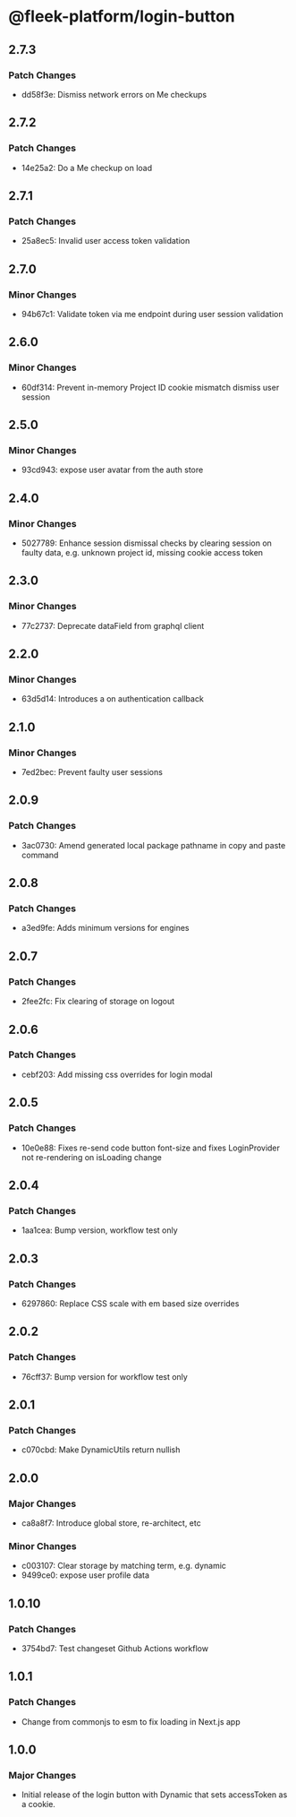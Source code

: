 # @fleek-platform/login-button

## 2.7.3

### Patch Changes

- dd58f3e: Dismiss network errors on Me checkups

## 2.7.2

### Patch Changes

- 14e25a2: Do a Me checkup on load

## 2.7.1

### Patch Changes

- 25a8ec5: Invalid user access token validation

## 2.7.0

### Minor Changes

- 94b67c1: Validate token via me endpoint during user session validation

## 2.6.0

### Minor Changes

- 60df314: Prevent in-memory Project ID cookie mismatch dismiss user session

## 2.5.0

### Minor Changes

- 93cd943: expose user avatar from the auth store

## 2.4.0

### Minor Changes

- 5027789: Enhance session dismissal checks by clearing session on faulty data, e.g. unknown project id, missing cookie access token

## 2.3.0

### Minor Changes

- 77c2737: Deprecate dataField from graphql client

## 2.2.0

### Minor Changes

- 63d5d14: Introduces a on authentication callback

## 2.1.0

### Minor Changes

- 7ed2bec: Prevent faulty user sessions

## 2.0.9

### Patch Changes

- 3ac0730: Amend generated local package pathname in copy and paste command

## 2.0.8

### Patch Changes

- a3ed9fe: Adds minimum versions for engines

## 2.0.7

### Patch Changes

- 2fee2fc: Fix clearing of storage on logout

## 2.0.6

### Patch Changes

- cebf203: Add missing css overrides for login modal

## 2.0.5

### Patch Changes

- 10e0e88: Fixes re-send code button font-size and fixes LoginProvider not re-rendering on isLoading change

## 2.0.4

### Patch Changes

- 1aa1cea: Bump version, workflow test only

## 2.0.3

### Patch Changes

- 6297860: Replace CSS scale with em based size overrides

## 2.0.2

### Patch Changes

- 76cff37: Bump version for workflow test only

## 2.0.1

### Patch Changes

- c070cbd: Make DynamicUtils return nullish

## 2.0.0

### Major Changes

- ca8a8f7: Introduce global store, re-architect, etc

### Minor Changes

- c003107: Clear storage by matching term, e.g. dynamic
- 9499ce0: expose user profile data

## 1.0.10

### Patch Changes

- 3754bd7: Test changeset Github Actions workflow

## 1.0.1

### Patch Changes

- Change from commonjs to esm to fix loading in Next.js app

## 1.0.0

### Major Changes

- Initial release of the login button with Dynamic that sets accessToken as a cookie.
